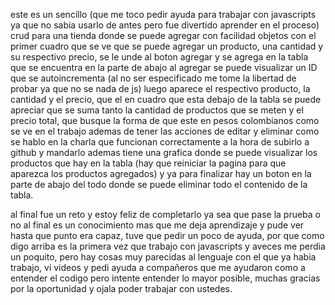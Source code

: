 este es un sencillo (que me toco pedir ayuda para trabajar con javascripts ya que no sabia usarlo de antes pero fue divertido aprender en el proceso) crud para una tienda donde se puede agregar con facilidad objetos con el primer cuadro que se ve que se puede agregar
un producto, una cantidad y su respectivo precio, se le unde al boton agregar y se agrega en la tabla que se encuentra en la parte de abajo
al agregar se puede visualizar un ID que se autoincrementa (al no ser especificado me tome la libertad de probar ya que no se nada de js)
luego aparece el respectivo producto, la cantidad y el precio, que el en cuadro que esta debajo de la tabla se puede apreciar que se suma
tanto la cantidad de productos que se meten y el precio total, que busque la forma de que este en pesos colombianos como se ve en el trabajo
ademas de tener las acciones de editar y eliminar como se hablo en la charla que funcionan correctamente a la hora de subirlo a github y mandarlo
ademas tiene una grafica donde se puede visualizar los productos que hay en la tabla (hay que reiniciar la pagina para que aparezca los productos agregados) y ya para finalizar hay un boton en la parte de abajo del todo donde se puede eliminar todo el contenido de la tabla.

al final fue un reto y estoy feliz de completarlo ya sea que pase la prueba o no al final es un conocimiento mas que me deja aprendizaje y pude ver hasta que punto era capaz, tuve que pedir un poco de ayuda, por que como digo arriba es la primera vez que trabajo con javascripts y aveces me perdia un poquito, pero hay cosas muy parecidas al lenguaje con el que ya habia trabajo, vi videos y pedi ayuda a compañeros que me ayudaron como a entender el codigo pero intente entender lo mayor posible, muchas gracias por la oportunidad y ojala poder trabajar con ustedes.